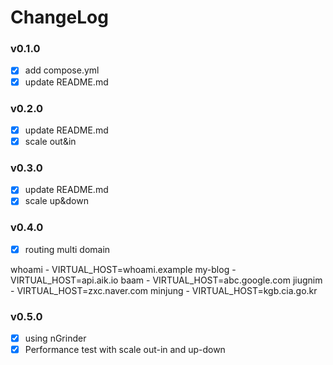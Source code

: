 # ChangeLog

### v0.1.0

- [x] add compose.yml
- [x] update README.md

### v0.2.0
- [x] update README.md
- [x] scale out&in

### v0.3.0
- [x] update README.md
- [x] scale up&down

### v0.4.0
- [x] routing multi domain

whoami - VIRTUAL_HOST=whoami.example
my-blog - VIRTUAL_HOST=api.aik.io
baam - VIRTUAL_HOST=abc.google.com
jiugnim - VIRTUAL_HOST=zxc.naver.com
minjung - VIRTUAL_HOST=kgb.cia.go.kr

### v0.5.0
- [x] using nGrinder
- [x] Performance test with scale out-in and up-down
